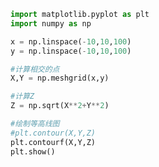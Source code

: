 
<BlogInfo id="534" title="13.绘制等高线图" author="白日梦想猿" pv=0 read_times=0 pre_cost_time="0分11秒" category="matplotlib学习" tag_list="['matplotlib学习']" create_time="2020.04.27 15:16:41" update_time="2020.04.27 15:30:20" />

```python
import matplotlib.pyplot as plt
import numpy as np

x = np.linspace(-10,10,100)
y = np.linspace(-10,10,100)

#计算相交的点
X,Y = np.meshgrid(x,y)

#计算Z
Z = np.sqrt(X**2+Y**2)

#绘制等高线图
#plt.contour(X,Y,Z)
plt.contourf(X,Y,Z)
plt.show()
```
